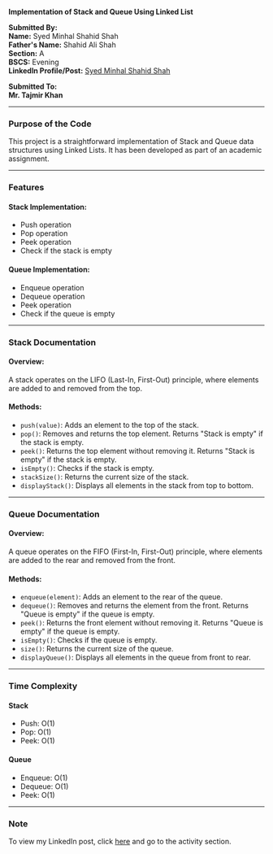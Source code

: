 **Implementation of Stack and Queue Using Linked List**  

**Submitted By:**  
**Name:** Syed Minhal Shahid Shah  
**Father's Name:** Shahid Ali Shah  
**Section:** A  
**BSCS:** Evening  
**LinkedIn Profile/Post:** [Syed Minhal Shahid Shah](www.linkedin.com/in/syed-minhal-shahid-shah-343719339)  

**Submitted To:**  
**Mr. Tajmir Khan**  

---

### **Purpose of the Code**  
This project is a straightforward implementation of Stack and Queue data structures using Linked Lists. It has been developed as part of an academic assignment.  

---

### **Features**  

#### **Stack Implementation:**  
- Push operation  
- Pop operation  
- Peek operation  
- Check if the stack is empty  

#### **Queue Implementation:**  
- Enqueue operation  
- Dequeue operation  
- Peek operation  
- Check if the queue is empty  

---

### **Stack Documentation**  

#### **Overview:**  
A stack operates on the LIFO (Last-In, First-Out) principle, where elements are added to and removed from the top.  

#### **Methods:**  
- `push(value)`: Adds an element to the top of the stack.  
- `pop()`: Removes and returns the top element. Returns "Stack is empty" if the stack is empty.  
- `peek()`: Returns the top element without removing it. Returns "Stack is empty" if the stack is empty.  
- `isEmpty()`: Checks if the stack is empty.  
- `stackSize()`: Returns the current size of the stack.  
- `displayStack()`: Displays all elements in the stack from top to bottom.  

---

### **Queue Documentation**  

#### **Overview:**  
A queue operates on the FIFO (First-In, First-Out) principle, where elements are added to the rear and removed from the front.  

#### **Methods:**  
- `enqueue(element)`: Adds an element to the rear of the queue.  
- `dequeue()`: Removes and returns the element from the front. Returns "Queue is empty" if the queue is empty.  
- `peek()`: Returns the front element without removing it. Returns "Queue is empty" if the queue is empty.  
- `isEmpty()`: Checks if the queue is empty.  
- `size()`: Returns the current size of the queue.  
- `displayQueue()`: Displays all elements in the queue from front to rear.  

---

### **Time Complexity**  

#### **Stack**  
- Push: O(1)  
- Pop: O(1)  
- Peek: O(1)  

#### **Queue**  
- Enqueue: O(1)  
- Dequeue: O(1)  
- Peek: O(1)  

---

### **Note**  
To view my LinkedIn post, click [here](www.linkedin.com/in/syed-minhal-shahid-shah-343719339) and go to the activity section.  
